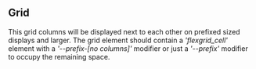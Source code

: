 ## Grid

This grid columns will be displayed next to each other on prefixed sized displays and larger. The grid element should
 contain a *'flexgrid_cell'* element with a *'--prefix-[no columns]'* modifier or just a *'--prefix'* modifier to occupy the remaining space.
